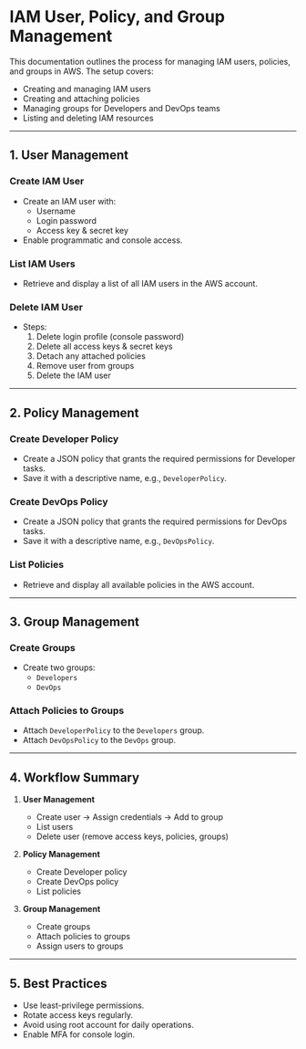 # IAM User, Policy, and Group Management

This documentation outlines the process for managing IAM users, policies, and groups in AWS. The setup covers:
- Creating and managing IAM users
- Creating and attaching policies
- Managing groups for Developers and DevOps teams
- Listing and deleting IAM resources

---

## 1. **User Management**

### **Create IAM User**
- Create an IAM user with:
  - Username
  - Login password
  - Access key & secret key
- Enable programmatic and console access.

### **List IAM Users**
- Retrieve and display a list of all IAM users in the AWS account.

### **Delete IAM User**
- Steps:
  1. Delete login profile (console password)
  2. Delete all access keys & secret keys
  3. Detach any attached policies
  4. Remove user from groups
  5. Delete the IAM user

---

## 2. **Policy Management**

### **Create Developer Policy**
- Create a JSON policy that grants the required permissions for Developer tasks.
- Save it with a descriptive name, e.g., `DeveloperPolicy`.

### **Create DevOps Policy**
- Create a JSON policy that grants the required permissions for DevOps tasks.
- Save it with a descriptive name, e.g., `DevOpsPolicy`.

### **List Policies**
- Retrieve and display all available policies in the AWS account.

---

## 3. **Group Management**

### **Create Groups**
- Create two groups:
  - `Developers`
  - `DevOps`

### **Attach Policies to Groups**
- Attach `DeveloperPolicy` to the `Developers` group.
- Attach `DevOpsPolicy` to the `DevOps` group.

---

## 4. **Workflow Summary**

1. **User Management**
   - Create user → Assign credentials → Add to group
   - List users
   - Delete user (remove access keys, policies, groups)

2. **Policy Management**
   - Create Developer policy
   - Create DevOps policy
   - List policies

3. **Group Management**
   - Create groups
   - Attach policies to groups
   - Assign users to groups

---

## 5. **Best Practices**
- Use least-privilege permissions.
- Rotate access keys regularly.
- Avoid using root account for daily operations.
- Enable MFA for console login.

